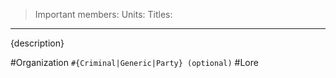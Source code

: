 >Important members:
>Units:
>Titles:
---

{description}

#Organization `#{Criminal|Generic|Party} (optional)` #Lore
